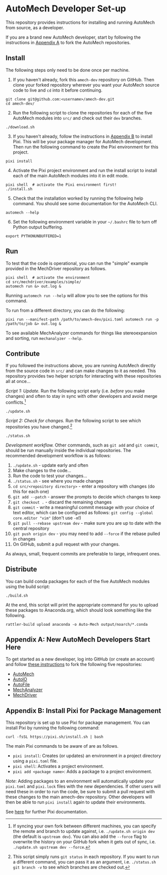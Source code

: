 # AutoMech Developer Set-up

This repository provides instructions for installing and running AutoMech from source,
as a developer.

If you are a brand new AutoMech developer, start by following the instructions in
[Appendix A](#appendix-a-new-automech-developers-start-here) to fork the AutoMech
repositories.

## Install

The following steps only need to be done once per machine.

1. If you haven't already, fork this `amech-dev` repository on GitHub.
Then clone your forked repository wherever you want your AutoMech source code to live
and `cd` into it before continuing.
```
git clone git@github.com:<username>/amech-dev.git
cd amech-dev/
```

2. Run the following script to clone the repositories for each of the five AutoMech
modules into `src/` and check out their `dev` branches.
```
./download.sh
```

3. If you haven't already, follow the instructions in
[Appendix B](#appendix-b-install-pixi-for-package-management) to install Pixi.  This
will be your package manager for AutoMech development.
Then run the following command to create the Pixi environment for this project.
```
pixi install
```

4. Activate the Pixi project environment and run the install script to install each of
the main AutoMech modules into it in edit mode.
```
pixi shell  # activate the Pixi environment first!
./install.sh
```

5. Check that the installation worked by running the following help command.
You should see some documentation for the AutoMech CLI.
```
automech --help
```

6. Set the following environment variable in your `~/.bashrc` file to turn off Python
output buffering.
```
export PYTHONUNBUFFERED=1
```

## Run

To test that the code is operational, you can run the "simple" example provided in the
MechDriver repository as follows.
```
pixi shell  # activate the environment
cd src/mechdriver/examples/simple/
automech run &> out.log &
```
Running `automech run --help` will allow you to see the options for this command.

To run from a different directory, you can do the following:
```
pixi run --manifest-path /path/to/amech-dev/pixi.toml automech run -p /path/to/job &> out.log &
```

To see available MechAnalyzer commands for things like stereoexpansion and sorting, run `mechanalyzer --help`.


## Contribute

If you followed the instructions above, you are running AutoMech directly from the
source code in `src/` and can make changes to it as needed.
This repository provides two helper scripts for interacting with these repositories all at once...

*Script 1: Update.*
Run the following script early (i.e. *before* you make changes) and often to stay in
sync with other developers and avoid merge conflicts.[^1]
```
./update.sh
```

*Script 2: Check for changes.*
Run the following script to see which repositories you have changed.[^2]
```
./status.sh
```

*Development workflow.*
Other commands, such as `git add` and `git commit`, should be run manually inside the
individual repositories.
The recommended development workflow is as follows:

1. `./update.sh` - update early and often
2. Make changes to the code...
3. Run the code to test your changes...
4. `./status.sh` - see where you made changes
5. `cd src/<repository directory>` - enter a repository with changes (do this for each one)
6. `git add --patch` - answer the prompts to decide which changes to keep
7. `git checkout .` - discard the remaining changes
8. `git commit` - write a meaningful commit message with your choice of
text editor, which can be configured as follows: `git config --global core.editor "vim"` (don't use `-m`!)
9. `git pull --rebase upstream dev` - make sure you are up to date with the central
repository
10. `git push origin dev` - you may need to add `--force` if the rebase pulled in changes
11. On GitHub, submit a pull request with your changes.

As always, small, frequent commits are preferable to large, infrequent ones.


## Distribute

You can build conda packages for each of the five AutoMech modules using the build
script:
```
./build.sh
```
At the end, this script will print the appropriate command for you to upload these
packages to Anaconda.org, which should look something like the following.
```
rattler-build upload anaconda -o Auto-Mech output/noarch/*.conda
```


## Appendix A: New AutoMech Developers Start Here

To get started as a new developer, log into GitHub (or create an account) and follow
[these instructions](https://docs.github.com/en/pull-requests/collaborating-with-pull-requests/working-with-forks/fork-a-repo#forking-a-repository)
to fork the following five repositories:
 - [AutoMech](https://github.com/Auto-Mech/autochem)
 - [AutoIO](https://github.com/Auto-Mech/autoio)
 - [AutoFile](https://github.com/Auto-Mech/autofile)
 - [MechAnalyzer](https://github.com/Auto-Mech/mechanalyzer)
 - [MechDriver](https://github.com/Auto-Mech/mechdriver)


## Appendix B: Install Pixi for Package Management

This repository is set up to use Pixi for package management.
You can install Pixi by running the following command:
```
curl -fsSL https://pixi.sh/install.sh | bash
```
The main Pixi commands to be aware of are as follows.
- `pixi install`:
Creates (or updates) an environment in a project directory using a `pixi.toml` file.
- `pixi shell`:
Activates a project environment.
- `pixi add <package name>`:
Adds a package to a project environment.

*Note*:
Adding packages to an environment will automatically update your `pixi.toml` and
`pixi.lock` files with the new dependencies.
If other users will need these in order to run the code, be sure to submit a pull
request with these changes to the main amech-dev repository.
Other developers will then be able to run `pixi install` again to update their environments.

See [here](https://pixi.sh/latest/) for further Pixi documentation.


<!-- Footnotes: -->

[^1]: If syncing your own fork between different machines, you can specify the remote and
branch to update against, i.e. `./update.sh origin dev` (the default is `upstream dev`).
You can also add the `--force` flag to overwrite the history on your GitHub fork when it
gets out of sync, i.e.  `./update.sh upstream dev --force`.

[^2]: This script simply runs `git status` in each repository.
If you want to run a different command, you can pass it as an argument, i.e. `./status.sh git branch -v` to see which branches are checked out.